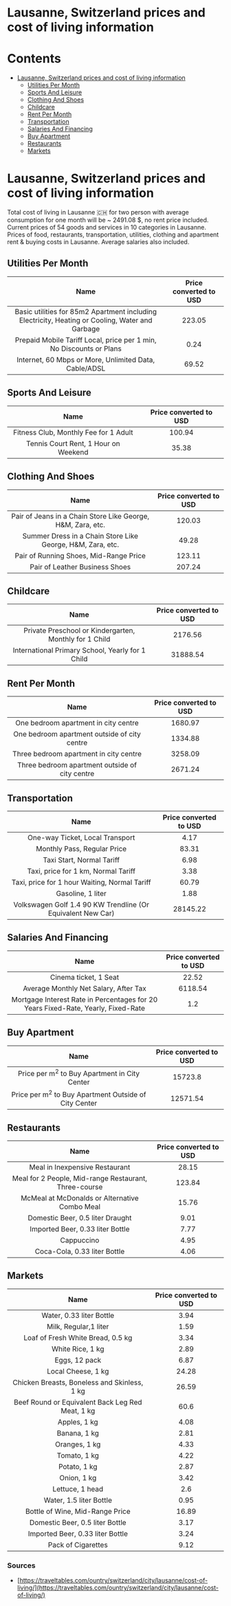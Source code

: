 
Lausanne, Switzerland prices and cost of living information
===========================================================

Contents
========

* [Lausanne, Switzerland prices and cost of living information](#lausanne-switzerland-prices-and-cost-of-living-information)
	* [Utilities Per Month](#utilities-per-month)
	* [Sports And Leisure](#sports-and-leisure)
	* [Clothing And Shoes](#clothing-and-shoes)
	* [Childcare](#childcare)
	* [Rent Per Month](#rent-per-month)
	* [Transportation](#transportation)
	* [Salaries And Financing](#salaries-and-financing)
	* [Buy Apartment](#buy-apartment)
	* [Restaurants](#restaurants)
	* [Markets](#markets)

# Lausanne, Switzerland prices and cost of living information


Total cost of living in Lausanne 🇨🇭 for two person with average consumption for one month will be ~ 2491.08 $, no rent 
price included. Current prices of 54 goods and services in 10 categories  in Lausanne. Prices of food, restaurants, 
transportation, utilities, clothing and apartment rent & buying costs in Lausanne. Average salaries also included.
## Utilities Per Month
  

|Name|Price converted to USD|
| :---: | :---: |
|Basic utilities for 85m2 Apartment including Electricity, Heating or Cooling, Water and Garbage|223.05|
|Prepaid Mobile Tariff Local, price per 1 min, No Discounts or Plans|0.24|
|Internet, 60 Mbps or More, Unlimited Data, Cable/ADSL|69.52|
  

## Sports And Leisure
  

|Name|Price converted to USD|
| :---: | :---: |
|Fitness Club, Monthly Fee for 1 Adult|100.94|
|Tennis Court Rent, 1 Hour on Weekend|35.38|
  

## Clothing And Shoes
  

|Name|Price converted to USD|
| :---: | :---: |
|Pair of Jeans in a Chain Store Like George, H&M, Zara, etc.|120.03|
|Summer Dress in a Chain Store Like George, H&M, Zara, etc.|49.28|
|Pair of Running Shoes, Mid-Range Price|123.11|
|Pair of Leather Business Shoes|207.24|
  

## Childcare
  

|Name|Price converted to USD|
| :---: | :---: |
|Private Preschool or Kindergarten, Monthly for 1 Child|2176.56|
|International Primary School, Yearly for 1 Child|31888.54|
  

## Rent Per Month
  

|Name|Price converted to USD|
| :---: | :---: |
|One bedroom apartment in city centre|1680.97|
|One bedroom apartment outside of city centre|1334.88|
|Three bedroom apartment in city centre|3258.09|
|Three bedroom apartment outside of city centre|2671.24|
  

## Transportation
  

|Name|Price converted to USD|
| :---: | :---: |
|One-way Ticket, Local Transport|4.17|
|Monthly Pass, Regular Price|83.31|
|Taxi Start, Normal Tariff|6.98|
|Taxi, price for 1 km, Normal Tariff|3.38|
|Taxi, price for 1 hour Waiting, Normal Tariff|60.79|
|Gasoline, 1 liter|1.88|
|Volkswagen Golf 1.4 90 KW Trendline (Or Equivalent New Car)|28145.22|
  

## Salaries And Financing
  

|Name|Price converted to USD|
| :---: | :---: |
|Cinema ticket, 1 Seat|22.52|
|Average Monthly Net Salary, After Tax|6118.54|
|Mortgage Interest Rate in Percentages for 20 Years Fixed-Rate, Yearly, Fixed-Rate|1.2|
  

## Buy Apartment
  

|Name|Price converted to USD|
| :---: | :---: |
|Price per m<sup>2</sup> to Buy Apartment in City Center|15723.8|
|Price per m<sup>2</sup> to Buy Apartment Outside of City Center|12571.54|
  

## Restaurants
  

|Name|Price converted to USD|
| :---: | :---: |
|Meal in Inexpensive Restaurant|28.15|
|Meal for 2 People, Mid-range Restaurant, Three-course|123.84|
|McMeal at McDonalds or Alternative Combo Meal|15.76|
|Domestic Beer, 0.5 liter Draught|9.01|
|Imported Beer, 0.33 liter Bottle|7.77|
|Cappuccino|4.95|
|Coca-Cola, 0.33 liter Bottle|4.06|
  

## Markets
  

|Name|Price converted to USD|
| :---: | :---: |
|Water, 0.33 liter Bottle|3.94|
|Milk, Regular,1 liter|1.59|
|Loaf of Fresh White Bread, 0.5 kg|3.34|
|White Rice, 1 kg|2.89|
|Eggs, 12 pack|6.87|
|Local Cheese, 1 kg|24.28|
|Chicken Breasts, Boneless and Skinless, 1 kg|26.59|
|Beef Round or Equivalent Back Leg Red Meat, 1 kg |60.6|
|Apples, 1 kg|4.08|
|Banana, 1 kg|2.81|
|Oranges, 1 kg|4.33|
|Tomato, 1 kg|4.22|
|Potato, 1 kg|2.87|
|Onion, 1 kg|3.42|
|Lettuce, 1 head|2.6|
|Water, 1.5 liter Bottle|0.95|
|Bottle of Wine, Mid-Range Price|16.89|
|Domestic Beer, 0.5 liter Bottle|3.17|
|Imported Beer, 0.33 liter Bottle|3.24|
|Pack of Cigarettes|9.12|
  

### Sources

- [https://traveltables.com/ountry/switzerland/city/lausanne/cost-of-living/](https://traveltables.com/ountry/switzerland/city/lausanne/cost-of-living/)
